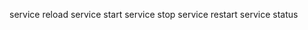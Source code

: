 
service <name> reload
service <name> start
service <name> stop
service <name> restart
service <name> status